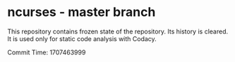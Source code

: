 # ncurses - master branch

This repository contains frozen state of the repository.
Its history is cleared. It is used only for static code
analysis with Codacy.

Commit Time: 1707463999